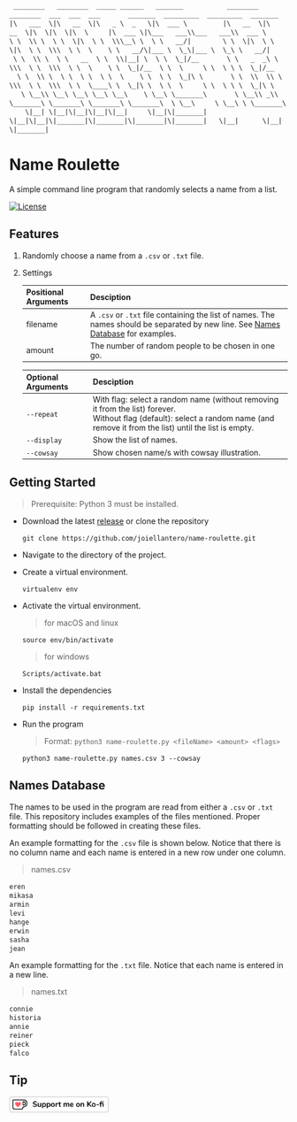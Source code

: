 ```text
 ________   ________  _____ ______   _______           ________  ________  ___  ___  ___       _______  _________  _________  _______
|\   ___  \|\   __  \|\   _ \  _   \|\  ___ \         |\   __  \|\   __  \|\  \|\  \|\  \     |\  ___ \|\___   ___\\___   ___\\  ___ \
\ \  \\ \  \ \  \|\  \ \  \\\__\ \  \ \   __/|        \ \  \|\  \ \  \|\  \ \  \\\  \ \  \    \ \   __/\|___ \  \_\|___ \  \_\ \   __/|
 \ \  \\ \  \ \   __  \ \  \\|__| \  \ \  \_|/__       \ \   _  _\ \  \\\  \ \  \\\  \ \  \    \ \  \_|/__  \ \  \     \ \  \ \ \  \_|/__
  \ \  \\ \  \ \  \ \  \ \  \    \ \  \ \  \_|\ \       \ \  \\  \\ \  \\\  \ \  \\\  \ \  \____\ \  \_|\ \  \ \  \     \ \  \ \ \  \_|\ \
   \ \__\\ \__\ \__\ \__\ \__\    \ \__\ \_______\       \ \__\\ _\\ \_______\ \_______\ \_______\ \_______\  \ \__\     \ \__\ \ \_______\
    \|__| \|__|\|__|\|__|\|__|     \|__|\|_______|        \|__|\|__|\|_______|\|_______|\|_______|\|_______|   \|__|      \|__|  \|_______|
```

# Name Roulette

A simple command line program that randomly selects a name from a list.

[![License](http://img.shields.io/:license-mit-blue.svg?style=flat-square)](http://badges.mit-license.org)

## Features

1. Randomly choose a name from a `.csv` or `.txt` file.
2. Settings

    | Positional Arguments        | Desciption     |
    |--------------|----------------|
    | filename     | A `.csv` or `.txt` file containing the list of names. The names should be separated by new line. See [Names Database](#names-database) for examples.|
    | amount       | The number of random people to be chosen in one go.|

    | Optional Arguments        | Desciption     |
    |--------------|----------------|
    | `--repeat`   | With flag: select a random name (without removing it from the list) forever. <br> Without flag (default): select a random name (and remove it from the list) until the list is empty. |
    | `--display`  | Show the list of names. |
    | `--cowsay`  | Show chosen name/s with cowsay illustration. |

## Getting Started

> Prerequisite: Python 3 must be installed.

- Download the latest [release](https://github.com/joiellantero/name-roulette/releases/tag/v2.1.0) or clone the repository

    ```shell
    git clone https://github.com/joiellantero/name-roulette.git
    ```

- Navigate to the directory of the project.
- Create a virtual environment.

    ```shell
    virtualenv env
    ```

- Activate the virtual environment.

    > for macOS and linux

    ```shell
    source env/bin/activate
    ```

    > for windows

    ```shell
    Scripts/activate.bat
    ```

- Install the dependencies

    ```shell
    pip install -r requirements.txt
    ```

- Run the program

    > Format: `python3 name-roulette.py <fileName> <amount> <flags>`

    ```shell
    python3 name-roulette.py names.csv 3 --cowsay
    ```

## Names Database

The names to be used in the program are read from either a `.csv` or `.txt` file. This repository includes examples of the files mentioned. Proper formatting should be followed in creating these files.

An example formatting for the `.csv` file is shown below. Notice that there is no column name and each name is entered in a new row under one column.

> names.csv

```text
eren
mikasa
armin
levi
hange
erwin
sasha
jean
```

An example formatting for the `.txt` file. Notice that each name is entered in a new line.

> names.txt

```text
connie
historia
annie
reiner
pieck
falco
```

## Tip
<a href="https://example.com">
  <img src="assets/kofi_button_stroke.png" alt="Send a tip on Ko-Fi" width="180">
</a>
